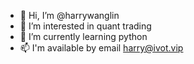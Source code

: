 - 👋 Hi, I’m @harrywanglin
- 👀 I’m interested in quant trading
- 🌱 I’m currently learning python
- 📫 I'm available by email harry@ivot.vip

<!---
harrywanglin/harrywanglin is a ✨ special ✨ repository because its `README.md` (this file) appears on your GitHub profile.
You can click the Preview link to take a look at your changes.
--->
